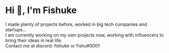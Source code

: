 # Hi 👋, I'm Fishuke

I made plenty of projects before, worked in big tech companies and startups... </br>
I am currently working on my own projects now, working with influencers to bring their ideas in real life. </br>
Contact me at discord: fishuke or fishu#0001
